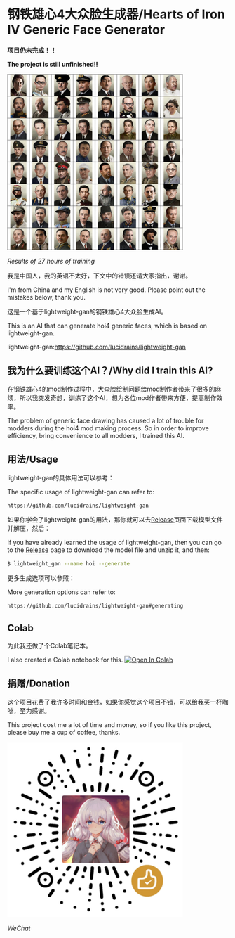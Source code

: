 # 钢铁雄心4大众脸生成器/Hearts of Iron IV Generic Face Generator
**项目仍未完成！！**

**The project is still unfinished!!**

<img src="./images/27h.jpg" width="400px"></img>

*Results of 27 hours of training*

我是中国人，我的英语不太好，下文中的错误还请大家指出，谢谢。

I'm from China and my English is not very good. Please point out the mistakes below, thank you.

这是一个基于lightweight-gan的钢铁雄心4大众脸生成AI。

This is an AI that can generate hoi4 generic faces, which is based on lightweight-gan.

lightweight-gan:https://github.com/lucidrains/lightweight-gan
## 我为什么要训练这个AI？/Why did I train this AI?
在钢铁雄心4的mod制作过程中，大众脸绘制问题给mod制作者带来了很多的麻烦，所以我突发奇想，训练了这个AI，想为各位mod作者带来方便，提高制作效率。

The problem of generic face drawing has caused a lot of trouble for modders during the hoi4 mod making process. So in order to improve efficiency, bring convenience to all modders, I trained this AI.
## 用法/Usage
lightweight-gan的具体用法可以参考：

The specific usage of lightweight-gan can refer to:
```bash
https://github.com/lucidrains/lightweight-gan
```
如果你学会了lightweight-gan的用法，那你就可以去<a href="https://github.com/anzai249/hoi4_face_generator/releases">Release</a>页面下载模型文件并解压，然后：

If you have already learned the usage of lightweight-gan, then you can go to the <a href="https://github.com/anzai249/hoi4_face_generator/releases">Release</a> page to download the model file and unzip it, and then:
```bash
$ lightweight_gan --name hoi --generate
```
更多生成选项可以参照：

More generation options can refer to:
```bash
https://github.com/lucidrains/lightweight-gan#generating
```
## Colab
为此我还做了个Colab笔记本。

I also created a Colab notebook for this.
 [![Open In Colab](https://colab.research.google.com/assets/colab-badge.svg)](https://colab.research.google.com/drive/18Bb1ibaotSXTgxlMzCaS9rcRzXfKYK7B?usp=sharing)
## 捐赠/Donation
这个项目花费了我许多时间和金钱，如果你感觉这个项目不错，可以给我买一杯咖啡，至为感谢。

This project cost me a lot of time and money, so if you like this project, please buy me a cup of coffee, thanks.

<img src="./images/wechat.png" width="400px"></img>

*WeChat*
